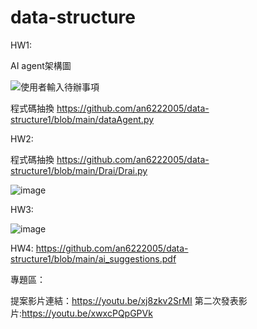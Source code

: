 # data-structure

HW1:

AI agent架構圖

![使用者輸入待辦事項](https://github.com/user-attachments/assets/8ec649cd-d1f2-492a-a4cf-a3dc147bf42d)

程式碼抽換 https://github.com/an6222005/data-structure1/blob/main/dataAgent.py


HW2:

程式碼抽換 https://github.com/an6222005/data-structure1/blob/main/Drai/Drai.py

![image](https://github.com/user-attachments/assets/2902e186-9876-49db-90cf-2f64dfbff637)


HW3:

![image](https://github.com/user-attachments/assets/65aca777-93ee-47e9-b1fb-af0f61535162)


HW4:
https://github.com/an6222005/data-structure1/blob/main/ai_suggestions.pdf











專題區：

提案影片連結：https://youtu.be/xj8zkv2SrMI
第二次發表影片:https://youtu.be/xwxcPQpGPVk


